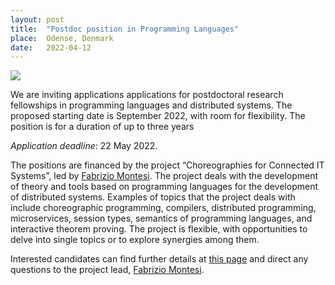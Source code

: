 ```yaml
---
layout: post
title:  "Postdoc position in Programming Languages"
place:  Odense, Denmark
date:   2022-04-12
---
```


<img class="img-fluid mx-auto d-block" src="/images/posts/hiring.jpg">

We are inviting applications applications for postdoctoral research fellowships in programming languages and distributed systems.
The proposed starting date is September 2022, with room for flexibility. The position is for a duration of up to three years

*Application deadline*: 22 May 2022.

The positions are financed by the project “Choreographies for Connected IT Systems”, led by [Fabrizio Montesi](/people.html#fm).
The project deals with the development of theory and tools based on programming languages for the development of distributed systems.
Examples of topics that the project deals with include choreographic programming, compilers, distributed programming, microservices, session types, semantics of programming languages, and interactive theorem proving.
The project is flexible, with opportunities to delve into single topics or to explore synergies among them.

Interested candidates can find further details at <a
href="https://www.sdu.dk/en/service/ledige_stillinger/1187963">this
page</a> and direct any questions to the project lead, [Fabrizio
Montesi](/people.html#fm).
